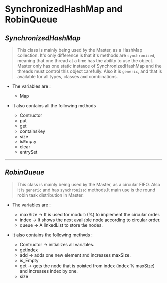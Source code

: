 # SynchronizedHashMap and RobinQueue

## *SynchronizedHashMap*
> This class is mainly being used by the Master, as a HashMap collection. It's only difference is that it's methods are `synchronized`, meaning that one thread at a time has the ability to use the object.
Master only has one static instance of SynchronizedHashMap and the threads must control this object carefully.
Also it is `generic`, and that is available for all types, classes and combinations.

- The variables are : 
    - Map

- It also contains all the following methods
    - Contructor
    - put
    - get
    - containsKey
    - size
    - isEmpty
    - clear
    - entrySet
---
## *RobinQueue*
> This class is mainly being used by the Master, as a circular FIFO. Also it is `generic` and has `synchronized` methods.It main use is the round robin task distribution in Master.

- The variables are :
    - maxSize -> It is used for modulo (%) to implement the circular order.
    - index -> It shows the next available node according to circular order.
    - queue -> A linkedList to store the nodes.

- It also contains the following methods :
    - Contructor -> initializes all variables.
    - getIndex
    - add -> adds one new element and increases maxSize.
    - is_Empty
    - get -> gets the node that is pointed from index (index % maxSize) and increases index by one.
    - size